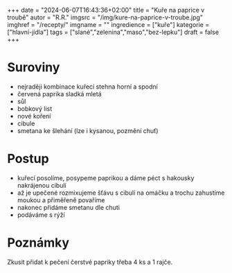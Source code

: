 
+++
date = "2024-06-07T16:43:36+02:00"
title = "Kuře na paprice v troubě"
autor = "R.R."
imgsrc = "/img/kure-na-paprice-v-troube.jpg"
imghref = "/recepty/"
imgname = ""
ingredience = ["kuře"]
kategorie = ["hlavní-jídla"]
tags = ["slané","zelenina","maso","bez-lepku"]
draft = false
+++


# Suroviny
- nejraději kombinace kuřecí stehna horní a spodní 
- červená paprika sladká mletá  
- sůl
- bobkový list
- nové koření
- cibule
- smetana ke šlehání (lze i kysanou, pozmění chuť)

# Postup
 - kuřecí posolíme, posypeme paprikou a dáme péct s hakousky nakrájenou cibulí
 - až je upečené rozmixujeme šťávu s cibulí na omáčku a trochu zahustíme moukou a přiměřeně povaříme
 - nakonec přidáme smetanu dle chuti
 - podáváme s rýží

# Poznámky
Zkusit přidat k pečení čerstvé papriky třeba 4 ks a 1 rajče.

<!-- --> 